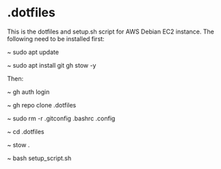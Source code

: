 # .dotfiles

This is the dotfiles and setup.sh script for AWS Debian EC2 instance. The following need to be installed first:

~ sudo apt update

~ sudo apt install git gh stow -y

Then:

~ gh auth login

~ gh repo clone .dotfiles

~ sudo rm -r .gitconfig .bashrc .config

~ cd .dotfiles

~ stow .

~ bash setup_script.sh
